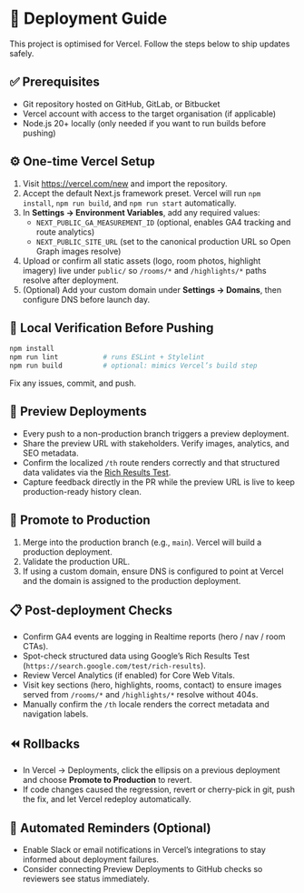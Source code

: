 # 🚀 Deployment Guide

This project is optimised for Vercel. Follow the steps below to ship updates safely.

## ✅ Prerequisites
- Git repository hosted on GitHub, GitLab, or Bitbucket
- Vercel account with access to the target organisation (if applicable)
- Node.js 20+ locally (only needed if you want to run builds before pushing)

## ⚙️ One-time Vercel Setup
1. Visit https://vercel.com/new and import the repository.
2. Accept the default Next.js framework preset. Vercel will run `npm install`, `npm run build`, and `npm run start` automatically.
3. In **Settings → Environment Variables**, add any required values:
   - `NEXT_PUBLIC_GA_MEASUREMENT_ID` (optional, enables GA4 tracking and route analytics)
   - `NEXT_PUBLIC_SITE_URL` (set to the canonical production URL so Open Graph images resolve)
4. Upload or confirm all static assets (logo, room photos, highlight imagery) live under `public/` so `/rooms/*` and `/highlights/*` paths resolve after deployment.
5. (Optional) Add your custom domain under **Settings → Domains**, then configure DNS before launch day.

## 🧪 Local Verification Before Pushing
```bash
npm install
npm run lint           # runs ESLint + Stylelint
npm run build          # optional: mimics Vercel’s build step
```
Fix any issues, commit, and push.

## 🔄 Preview Deployments
- Every push to a non-production branch triggers a preview deployment.
- Share the preview URL with stakeholders. Verify images, analytics, and SEO metadata.
- Confirm the localized `/th` route renders correctly and that structured data validates via the [Rich Results Test](https://search.google.com/test/rich-results).
- Capture feedback directly in the PR while the preview URL is live to keep production-ready history clean.

## 🚀 Promote to Production
1. Merge into the production branch (e.g., `main`). Vercel will build a production deployment.
2. Validate the production URL.
3. If using a custom domain, ensure DNS is configured to point at Vercel and the domain is assigned to the production deployment.

## 📋 Post-deployment Checks
- Confirm GA4 events are logging in Realtime reports (hero / nav / room CTAs).
- Spot-check structured data using Google’s Rich Results Test (`https://search.google.com/test/rich-results`).
- Review Vercel Analytics (if enabled) for Core Web Vitals.
- Visit key sections (hero, highlights, rooms, contact) to ensure images served from `/rooms/*` and `/highlights/*` resolve without 404s.
- Manually confirm the `/th` locale renders the correct metadata and navigation labels.

## ⏪ Rollbacks
- In Vercel → Deployments, click the ellipsis on a previous deployment and choose **Promote to Production** to revert.
- If code changes caused the regression, revert or cherry-pick in git, push the fix, and let Vercel redeploy automatically.

## 🔔 Automated Reminders (Optional)
- Enable Slack or email notifications in Vercel’s integrations to stay informed about deployment failures.
- Consider connecting Preview Deployments to GitHub checks so reviewers see status immediately.
